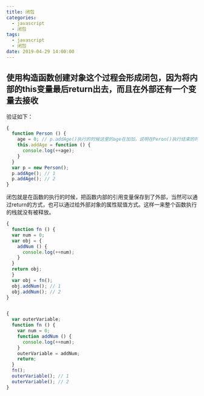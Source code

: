 ```yaml
---
title: 闭包
categories:
  - javascript
  - 闭包
tags:
  - javascript
  - 闭包
date: 2019-04-29 14:00:00
---
```


## 使用构造函数创建对象这个过程会形成闭包，因为将内部的this变量最后return出去，而且在外部还有一个变量去接收
验证如下：
<!-- more -->
```javascript
{
  function Person () {
    age = 0; // p.addAge()执行的时候这里的age在加加，说明在Peron()执行结束的时候，函数执行栈没有被销毁，而且还形成了一个闭包
    this.addAge = function () {
      console.log(++age);
    }
  }
  var p = new Person();
  p.addAge(); // 1
  p.addAge(); // 2
}

```

闭包就是在函数的执行的时候，把函数内部的引用变量保存到了外部，当然可以通过return的方式，也可以通过给外部对象的属性赋值方式。这样一来整个函数执行的栈就没有被释放。
```javascript
{
  function fn () {
  var num = 0;
  var obj = {
    addNum () {
      console.log(++num);
    }
  }
  return obj;
  }
  var obj = fn();
  obj.addNum(); // 1
  obj.addNum(); // 2
}


{
  var outerVariable;
  function fn () {
    var num = 0;
    function addNum () {
      console.log(++num);
    }
    outerVariable = addNum;
    return;
  }
  fn();
  outerVariable(); // 1
  outerVariable(); // 2
}
```